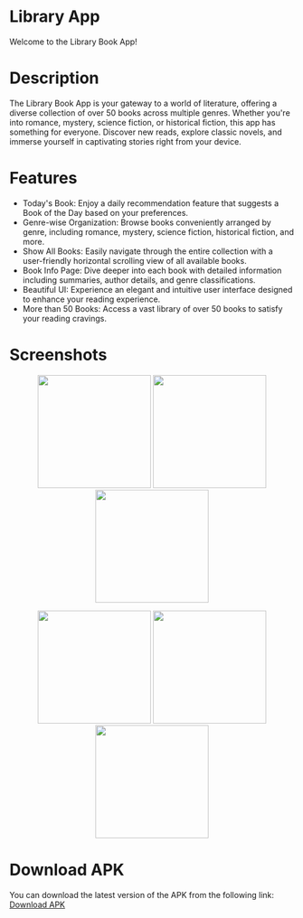 # Library App

Welcome to the Library Book App!

# Description
The Library Book App is your gateway to a world of literature, offering a diverse collection of over 50 books across multiple genres. Whether you're into romance, mystery, science fiction, or historical fiction, this app has something for everyone. Discover new reads, explore classic novels, and immerse yourself in captivating stories right from your device.

# Features

- Today's Book: Enjoy a daily recommendation feature that suggests a Book of the Day based on your preferences.
- Genre-wise Organization: Browse books conveniently arranged by genre, including romance, mystery, science fiction, historical fiction, and more.
- Show All Books: Easily navigate through the entire collection with a user-friendly horizontal scrolling view of all available books.
- Book Info Page: Dive deeper into each book with detailed information including summaries, author details, and genre classifications.
- Beautiful UI: Experience an elegant and intuitive user interface designed to enhance your reading experience.
- More than 50 Books: Access a vast library of over 50 books to satisfy your reading cravings.

# Screenshots
<p align="center">
  <img src="https://drive.google.com/uc?export=view&id=1UaI1liQl9jbqSnius35Zrdz-oM3z6jqW" width="200" />
  <img src="https://drive.google.com/uc?export=view&id=1UsUSzFlCjdUWAcKNYwRC6zQHUo9CQV1j" width="200" />
  <img src="https://drive.google.com/uc?export=view&id=1UvWd7lp5S9snwZNvpZN3oRyt_kSBchdu" width="200" />
</p>
<p align="center">
  <img src="https://drive.google.com/uc?export=view&id=1UzOR3QwYOLcjnhqITNSU-5E8Ka16b3zc" width="200" />
  <img src="https://drive.google.com/uc?export=view&id=1V-x7oTf4F9zYicOEg4OKt5CM-AC5KtUl" width="200" />
  <img src="https://drive.google.com/uc?export=view&id=1V7nMNC0K4U-L4SDF-4xpRlsxKK6Wal4A" width="200" />
</p>

# Download APK
You can download the latest version of the APK from the following link:
[Download APK](https://drive.google.com/file/d/1V3IY7vAbSJFaQa-_pO2pKFo3DclSROJ8/view?usp=drivesdk)
